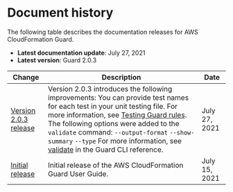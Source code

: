 # Document history<a name="doc-history"></a>

The following table describes the documentation releases for AWS CloudFormation Guard\.
+ **Latest documentation update**: July 27, 2021
+ **Latest version**: Guard 2\.0\.3

| Change | Description | Date | 
| --- |--- |--- |
| [Version 2\.0\.3 release](#doc-history) | Version 2\.0\.3 introduces the following improvements:  You can provide test names for each test in your unit testing file\. For more information, see [Testing Guard rules](testing-rules.md)\.   The following options were added to the `validate` command:   `--output-format`   `--show-summary`   `--type`   For more information, see [validate](cfn-guard-validate.md) in the Guard CLI reference\.   | July 27, 2021 | 
| [Initial release](#doc-history) | Initial release of the AWS CloudFormation Guard User Guide\. | July 15, 2021 | 
